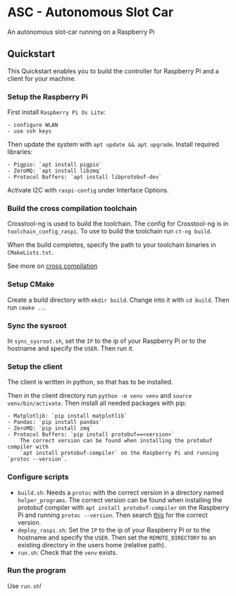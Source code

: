 # ASC - Autonomous Slot Car

An autonomous slot-car running on a Raspberry Pi

## Quickstart

This Quickstart enables you to build the controller for Raspberry Pi and a client for your machine.

### Setup the Raspberry Pi

First install `Raspberry Pi Os Lite`: 

    - configure WLAN
    - use ssh keys

Then update the system with `apt update && apt upgrade`.
Install required libraries:

    - Pigpio: `apt install pigpio` 
    - ZeroMQ: `apt install libzmq` 
    - Protocol Buffers: `apt install libprotobuf-dev`

Activate I2C with `raspi-config` under Interface Options.

### Build the cross compilation toolchain

Crosstool-ng is used to build the toolchain. The config for Crosstool-ng is in `toolchain_config_raspi`.
To use to build the toolchain run `ct-ng build`.

When the build completes, specify the path to your toolchain binaries in `CMakeLists.txt`.

See more on [cross compilation](./doc/cross_compilation.md)

### Setup CMake

Create a build directory with `mkdir build`. Change into it with `cd build`.
Then run `cmake ..`.

### Sync the sysroot

In `sync_sysroot.sh`, set the `IP` to the ip of your Raspberry Pi or to the hostname and specify the `USER`.
Then run it.

### Setup the client

The client is written in python, so that has to be installed.

Then in the client directory run `python -m venv venv` and `source venv/bin/activate`.
Then install all needed packages with pip:

    - Matplotlib: `pip install matplotlib`
    - Pandas: `pip install pandas`
    - ZeroMQ: `pip install zmq`
    - Protocol Buffers: `pip install protobuf==<version>`
        The correct version can be found when installing the protobuf compiler with
        `apt install protobuf-compiler` on the Raspberry Pi and running `protoc --version`.

### Configure scripts

- `build.sh`: Needs a `protoc` with the correct version in a directory named `helper_programs`.
    The correct version can be found when installing the protobuf compiler with
    `apt install protobuf-compiler` on the Raspberry Pi and running `protoc --version`.
    Then search [this](https://github.com/protocolbuffers/protobuf/tags) for the correct version.
- `deploy_raspi.sh`: Set the `IP` to the ip of your Raspberry Pi or to the hostname and specify the `USER`.
    Then set the `REMOTE_DIRECTORY` to an existing directory in the users home (relative path).
- `run.sh`: Check that the `venv` exists.

### Run the program

Use `run.sh`!
